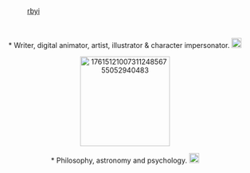 ㅤㅤㅤㅤ     ‎[rbyi](https://pronouns.cc/@sleepwalker)

‎‎  ‎
<p align="center"> * Writer, digital animator, artist, illustrator & character impersonator. <img width="20" height="20" alt="17615112951461015323632606816269" src="https://github.com/user-attachments/assets/5d0a74fd-a4ff-41e3-826c-e7b44bc8ef21" />


  
<p align="center"><img width="180" height="180" alt="1761512100731124856755052940483" src="https://github.com/user-attachments/assets/c8f679a3-30c0-4aec-9de5-2c9d9f133f9d" />



 
<p align="center"> * Philosophy, astronomy and psychology. <img width="20" height="20" alt="17615112951461015323632606816269" src="https://github.com/user-attachments/assets/5d0a74fd-a4ff-41e3-826c-e7b44bc8ef21" />
